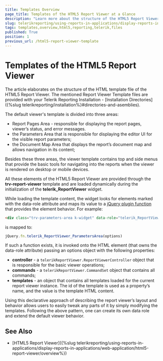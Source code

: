 ```yaml
---
title: Templates Overview
page_title: Templates of the HTML5 Report Viewer at a Glance
description: "Learn more about the structure of the HTML5 Report Viewer Templates in Telerik Reporting and where the template files get deployed with the installation."
slug: telerikreporting/using-reports-in-applications/display-reports-in-applications/web-application/html5-report-viewer/customizing/styling-and-appearance/templates-overview
tags: templates,overview,html5,reporting,telerik,files
published: True
position: 1
previous_url: /html5-report-viewer-template
---
```


# Templates of the HTML5 Report Viewer

The article elaborates on the structure of the HTML template file of the HTML5 Report Viewer. The mentioned Report Viewer Template files are provided with your Telerik Reporting Installation - [Installation Directories]({%slug telerikreporting/installation%}#directories-and-asemblies).

The default viewer's template is divided into three areas:

* Report Pages Area - responsible for displaying the report pages, viewer’s status, and error messages.
* the Parameters Area that is responsible for displaying the editor UI for the visible report parameters;
* the Document Map Area that displays the report’s document map and allows navigation in its content;

Besides these three areas, the viewer template contains top and side menus that provide the basic tools for navigating into the reports when the viewer is rendered on desktop or mobile devices.

All these elements of the HTML5 Report Viewer are provided through the __trv-report-viewer__ template and are loaded dynamically during the initialization of the __telerik_ReportViewer__ widget.

While loading the template content, the widget looks for elements marked with the data-role attribute and maps its value to a [jQuery plugin function](https://plugins.jquery.com/) that provides the element behavior. For example:

````HTML
<div class="trv-parameters-area k-widget" data-role="telerik_ReportViewer_ParametersArea"> … </div>
````

is mapped to:

````JavaScript
jQuery.fn.telerik_ReportViewer_ParametersArea(options)
````

If such a function exists, it is invoked onto the HTML element (that owns the data-role attribute) passing an options object with the following properties:

* __controller__ - a `telerikReportViewer.ReportViewerController` object that is responsible for the basic viewer operations;
* __commands__ - a `telerikReportViewer.CommandSet` object that contains all commands;
* __templates__ - an object that contains all templates loaded for the current report viewer instance. The id of the template is used as a property’s name, and the value is the template HTML content.

Using this declarative approach of describing the report viewer’s layout and behavior allows users to easily tweak any parts of it by simply modifying the templates. Following the above pattern, one can create its own data role and extend the default viewer behavior.

## See Also

* [HTML5 Report Viewer]({%slug telerikreporting/using-reports-in-applications/display-reports-in-applications/web-application/html5-report-viewer/overview%})
